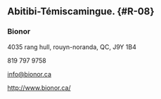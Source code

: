 
## Abitibi-Témiscamingue. {#R-08}

### Bionor

4035 rang hull, rouyn-noranda, QC, J9Y 1B4

819 797 9758

<info@bionor.ca>

<http://www.bionor.ca/>
